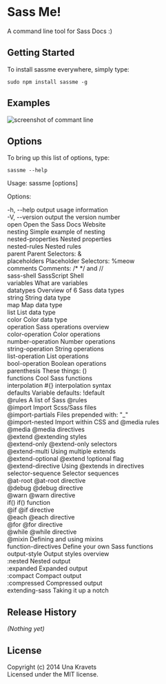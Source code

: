 # Sass Me!

A command line tool for Sass Docs :)

## Getting Started

To install sassme everywhere, simply type:

```
sudo npm install sassme -g
```

## Examples

![screenshot of commant line](https://raw.githubusercontent.com/una/sassme/master/sassme-screen.png)

## Options
To bring up this list of options, type:
```
sassme --help
```
Usage: sassme [options]

Options:

  -h, --help           output usage information
  <br />-V, --version                          output the version number
  <br />open                                   Open the Sass Docs Website
  <br />nesting                                Simple example of nesting
  <br />nested-properties                      Nested properties
  <br />nested-rules                           Nested rules
  <br />parent                                 Parent Selectors: &
  <br />placeholders                           Placeholder Selectors: %meow
  <br />comments                               Comments: /* */ and //
  <br />sass-shell                             SassScript Shell
  <br />variables                              What are variables
  <br />datatypes                              Overview of 6 Sass data types
  <br />string                                 String data type
  <br />map                                    Map data type
  <br />list                                   List data type
  <br />color                                  Color data type
  <br />operation                              Sass operations overview
  <br />color-operation                        Color operations
  <br />number-operation                       Number operations
  <br />string-operation                       String operations
  <br />list-operation                         List operations
  <br />bool-operation                         Boolean operations
  <br />parenthesis                            These things: ()
  <br />functions                              Cool Sass functions
  <br />interpolation                          #{} interpolation syntax
  <br />defaults                               Variable defaults: !default
  <br />@rules                                 A list of Sass @rules
  <br />@import                                Import Scss/Sass files
  <br />@import-partials                       Files prepended with: "_"
  <br />@import-nested                         Import within CSS and @media rules
  <br />@media                                 @media directives
  <br />@extend                                @extending styles
  <br />@extend-only                           @extend-only selectors
  <br />@extend-multi                          Using multiple extends
  <br />@extend-optional                       @extend !optional flag
  <br />@extend-directive                      Using @extends in directives
  <br />selector-sequence                      Selector sequences
  <br />@at-root                               @at-root directive
  <br />@debug                                 @debug directive
  <br />@warn                                  @warn directive
  <br />if()                                   if() function
  <br />@if                                    @if directive
  <br />@each                                  @each directive
  <br />@for                                   @for directive
  <br />@while                                 @while directive
  <br />@mixin                                 Defining and using mixins
  <br />function-directives                    Define your own Sass functions
  <br />output-style                           Output styles overview
  <br />:nested                                Nested output
  <br />:expanded                              Expanded output
  <br />:compact                               Compact output
  <br />:compressed                            Compressed output
  <br />extending-sass                         Taking it up a notch

## Release History
_(Nothing yet)_

## License
Copyright (c) 2014 Una Kravets  
Licensed under the MIT license.
